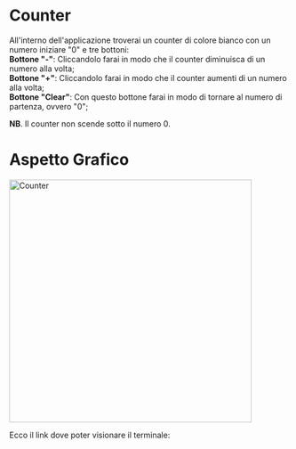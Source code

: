 # Counter
All'interno dell'applicazione troverai un counter di colore bianco con un numero iniziare "0" e tre bottoni: <br>
<b>Bottone "-"</b>: Cliccandolo farai in modo che il counter diminuisca di un numero alla volta; <br>
<b>Bottone "+"</b>: Cliccandolo farai in modo che il counter aumenti di un numero alla volta; <br>
<b>Bottone "Clear"</b>: Con questo bottone farai in modo di tornare al numero di partenza, ovvero "0"; <br>

<b>NB</b>. Il counter non scende sotto il numero 0.


<h1> Aspetto Grafico </h1>
<img width="436" alt="Counter" src="https://user-images.githubusercontent.com/93792452/165080489-fa9f6617-efd5-4023-ace3-3731f788ec4c.png">


Ecco il link dove poter visionare il terminale:
